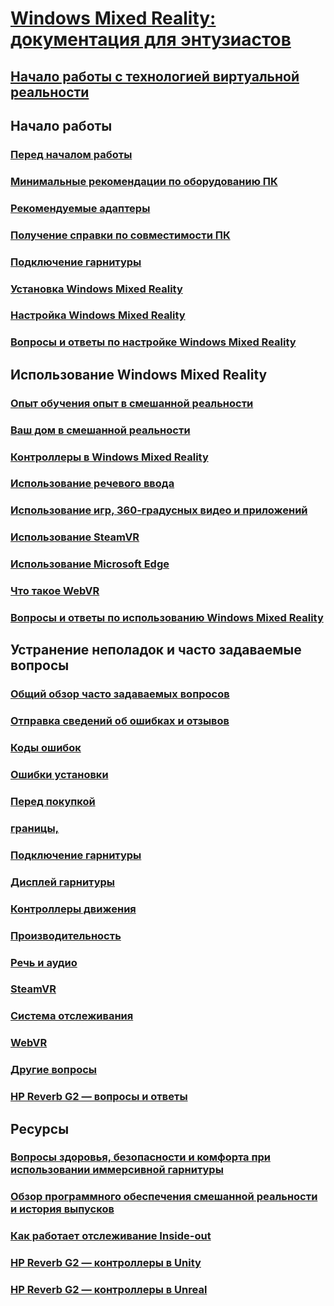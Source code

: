 # [Windows Mixed Reality: документация для энтузиастов](index.yml)
## [Начало работы с технологией виртуальной реальности](vr-journey.md)

## Начало работы
### [Перед началом работы](before-you-start.md)
### [Минимальные рекомендации по оборудованию ПК](windows-mixed-reality-minimum-pc-hardware-compatibility-guidelines.md)
### [Рекомендуемые адаптеры](recommended-adapters-for-windows-mixed-reality-capable-pcs.md)
### [Получение справки по совместимости ПК](get-help-with-pc-compatibility.md)
### [Подключение гарнитуры](plug-in-your-headset.md)
### [Установка Windows Mixed Reality](install-windows-mixed-reality.md)
### [Настройка Windows Mixed Reality](set-up-windows-mixed-reality.md)
### [Вопросы и ответы по настройке Windows Mixed Reality](wmr-setup-faq.md)

## Использование Windows Mixed Reality
### [Опыт обучения опыт в смешанной реальности](learn-mixed-reality.md)
### [Ваш дом в смешанной реальности](your-mixed-reality-home.md)
### [Контроллеры в Windows Mixed Reality](controllers-in-wmr.md)
### [Использование речевого ввода](using-speech-in-wmr.md)
### [Использование игр, 360-градусных видео и приложений](using-games-and-apps-in-windows-mixed-reality.md)
### [Использование SteamVR](using-steamvr-with-windows-mixed-reality.md)
### [Использование Microsoft Edge](using-microsoft-edge.md)
### [Что такое WebVR](webvr.md)
### [Вопросы и ответы по использованию Windows Mixed Reality](using-wmr-faq.md)

## Устранение неполадок и часто задаваемые вопросы
### [Общий обзор часто задаваемых вопросов](troubleshooting-windows-mixed-reality.md)
### [Отправка сведений об ошибках и отзывов](filing-feedback.md)
### [Коды ошибок](error-codes.md)
### [Ошибки установки](installation_errors.md)
### [Перед покупкой](before-you-buy-faqs.md)
### [границы,](boundary-questions.md)
### [Подключение гарнитуры](headset-connectivity.md)
### [Дисплей гарнитуры](headset-display.md)
### [Контроллеры движения](motion-controller-problems.md)
### [Производительность](performance-questions.md)
### [Речь и аудио](speech-and-audio.md)
### [SteamVR](steamvr-questions.md)
### [Система отслеживания](tracking.md)
### [WebVR](webvr-questions.md)
### [Другие вопросы](other-questions.md)
### [HP Reverb G2 — вопросы и ответы](reverbG2-faq.md)

## Ресурсы
### [Вопросы здоровья, безопасности и комфорта при использовании иммерсивной гарнитуры](wmr-health-safety-comfort.md)
### [Обзор программного обеспечения смешанной реальности и история выпусков](mixed-reality-software.md)
### [Как работает отслеживание Inside-out](tracking-system.md)
### [HP Reverb G2 — контроллеры в Unity](https://docs.microsoft.com/windows/mixed-reality/develop/unity/unity-reverb-g2-controllers)
### [HP Reverb G2 — контроллеры в Unreal](https://docs.microsoft.com/windows/mixed-reality/develop/unreal/unreal-reverb-g2-controllers)
